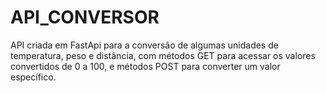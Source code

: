 # API_CONVERSOR
API criada em FastApi para a conversão de algumas unidades de temperatura, peso e distância, com métodos GET para acessar os valores convertidos de 0 a 100, e métodos POST para converter um valor específico.
